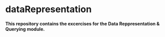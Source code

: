 # dataRepresentation
#### This repository contains the excercises for the Data Reppresentation & Querying module.
